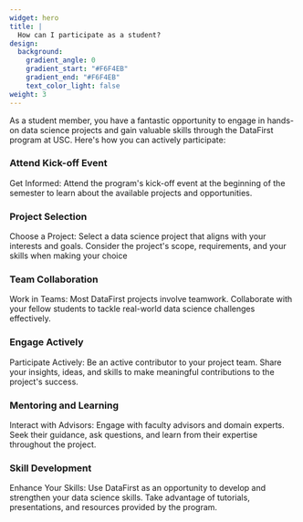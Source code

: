 ```yaml
---
widget: hero
title: |
  How can I participate as a student?
design:
  background:
    gradient_angle: 0
    gradient_start: "#F6F4EB"
    gradient_end: "#F6F4EB"
    text_color_light: false
weight: 3
---
```


As a student member, you have a fantastic opportunity to engage in hands-on data science projects and gain valuable skills through the DataFirst program at USC. Here's how you can actively participate:

### Attend Kick-off Event

Get Informed: Attend the program's kick-off event at the beginning of the semester to learn about the available projects and opportunities.

### Project Selection

Choose a Project: Select a data science project that aligns with your interests and goals. Consider the project's scope, requirements, and your skills when making your choice

### Team Collaboration

Work in Teams: Most DataFirst projects involve teamwork. Collaborate with your fellow students to tackle real-world data science challenges effectively.

### Engage Actively

Participate Actively: Be an active contributor to your project team. Share your insights, ideas, and skills to make meaningful contributions to the project's success.

### Mentoring and Learning

Interact with Advisors: Engage with faculty advisors and domain experts. Seek their guidance, ask questions, and learn from their expertise throughout the project.

### Skill Development

Enhance Your Skills: Use DataFirst as an opportunity to develop and strengthen your data science skills. Take advantage of tutorials, presentations, and resources provided by the program.
